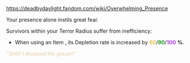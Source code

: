 https://deadbydaylight.fandom.com/wiki/Overwhelming_Presence

<p>Your presence alone instils great fear.
<p>Survivors within your Terror Radius  suffer from inefficiency:
</p>
<ul><li>When using an Item , its Depletion rate is increased by <span class="clr" style="color: #e8c252;"><b>80</b></span>/<span class="clr" style="color: #199b1e;"><b>90</b></span>/<span class="clr" style="color: #ac3ee3;"><b>100</b></span> <b>%</b>.</li></ul>
<p><i><span class="clr clr9" style="color: #e7cda2 ;">"Shit!! I dropped the gauze!"</span></i>
</p>
</p>